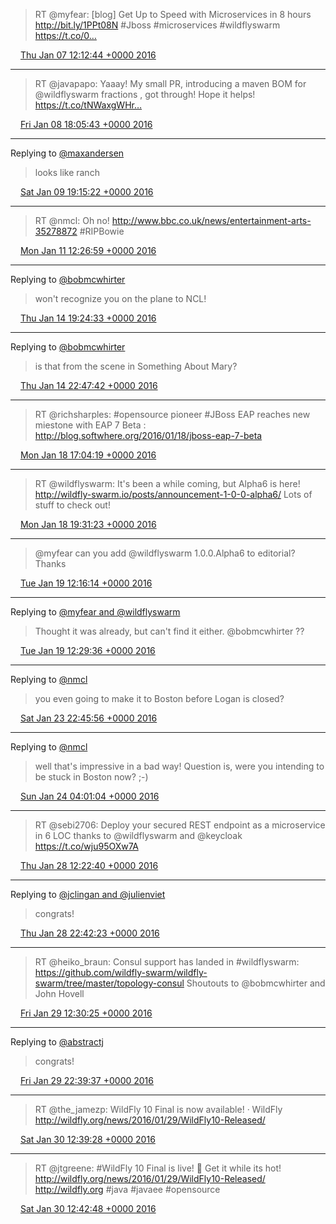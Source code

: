 > RT @myfear: [blog] Get Up to Speed with Microservices in 8 hours http://bit.ly/1PPt08N #Jboss #microservices #wildflyswarm https://t.co/0…

<img src="/images/twitter/media/tweet.ico" width="12" /> [Thu Jan 07 12:12:44 +0000 2016](https://twitter.com/kenfinnigan/status/685071569325047808)

----

> RT @javapapo: Yaaay! My small PR, introducing a maven BOM for @wildflyswarm fractions , got through! Hope it helps!  https://t.co/tNWaxgWHr…

<img src="/images/twitter/media/tweet.ico" width="12" /> [Fri Jan 08 18:05:43 +0000 2016](https://twitter.com/kenfinnigan/status/685522785230295040)

----

Replying to [@maxandersen](https://twitter.com/maxandersen/status/685900096580534272)

> looks like ranch

<img src="/images/twitter/media/tweet.ico" width="12" /> [Sat Jan 09 19:15:22 +0000 2016](https://twitter.com/kenfinnigan/status/685902703977984000)

----

> RT @nmcl: Oh no! http://www.bbc.co.uk/news/entertainment-arts-35278872 #RIPBowie

<img src="/images/twitter/media/tweet.ico" width="12" /> [Mon Jan 11 12:26:59 +0000 2016](https://twitter.com/kenfinnigan/status/686524705969405954)

----

Replying to [@bobmcwhirter](https://twitter.com/bobmcwhirter/status/687712370513281024)

> won't recognize you on the plane to NCL!

<img src="/images/twitter/media/tweet.ico" width="12" /> [Thu Jan 14 19:24:33 +0000 2016](https://twitter.com/kenfinnigan/status/687716954573029376)

----

Replying to [@bobmcwhirter](https://twitter.com/bobmcwhirter/status/687759400812048385)

> is that from the scene in Something About Mary?

<img src="/images/twitter/media/tweet.ico" width="12" /> [Thu Jan 14 22:47:42 +0000 2016](https://twitter.com/kenfinnigan/status/687768079246426113)

----

> RT @richsharples: #opensource pioneer #JBoss EAP reaches new miestone with EAP 7 Beta : http://blog.softwhere.org/2016/01/18/jboss-eap-7-beta

<img src="/images/twitter/media/tweet.ico" width="12" /> [Mon Jan 18 17:04:19 +0000 2016](https://twitter.com/kenfinnigan/status/689131214498824193)

----

> RT @wildflyswarm: It's been a while coming, but Alpha6 is here! http://wildfly-swarm.io/posts/announcement-1-0-0-alpha6/ Lots of stuff to check out!

<img src="/images/twitter/media/tweet.ico" width="12" /> [Mon Jan 18 19:31:23 +0000 2016](https://twitter.com/kenfinnigan/status/689168224852656130)

----

> @myfear can you add @wildflyswarm 1.0.0.Alpha6 to editorial? Thanks

<img src="/images/twitter/media/tweet.ico" width="12" /> [Tue Jan 19 12:16:14 +0000 2016](https://twitter.com/kenfinnigan/status/689421102137774080)

----

Replying to [@myfear and @wildflyswarm](https://twitter.com/myfear/status/689422082430533633)

> Thought it was already, but can't find it either. @bobmcwhirter ??

<img src="/images/twitter/media/tweet.ico" width="12" /> [Tue Jan 19 12:29:36 +0000 2016](https://twitter.com/kenfinnigan/status/689424466942660608)

----

Replying to [@nmcl](https://twitter.com/nmcl/status/690996775784620032)

> you even going to make it to Boston before Logan is closed?

<img src="/images/twitter/media/tweet.ico" width="12" /> [Sat Jan 23 22:45:56 +0000 2016](https://twitter.com/kenfinnigan/status/691029123926462464)

----

Replying to [@nmcl](https://twitter.com/nmcl/status/691072578602033155)

> well that's impressive in a bad way! Question is, were you intending to be stuck in Boston now? ;-)

<img src="/images/twitter/media/tweet.ico" width="12" /> [Sun Jan 24 04:01:04 +0000 2016](https://twitter.com/kenfinnigan/status/691108428006211585)

----

> RT @sebi2706: Deploy your secured REST endpoint as a microservice in 6 LOC thanks to @wildflyswarm and @keycloak https://t.co/wju95OXw7A

<img src="/images/twitter/media/tweet.ico" width="12" /> [Thu Jan 28 12:22:40 +0000 2016](https://twitter.com/kenfinnigan/status/692684212395233280)

----

Replying to [@jclingan and @julienviet](https://twitter.com/jclingan/status/692715028357652480)

> congrats!

<img src="/images/twitter/media/tweet.ico" width="12" /> [Thu Jan 28 22:42:23 +0000 2016](https://twitter.com/kenfinnigan/status/692840170412847107)

----

> RT @heiko_braun: Consul support has landed in #wildflyswarm: https://github.com/wildfly-swarm/wildfly-swarm/tree/master/topology-consul Shoutouts to @bobmcwhirter and John Hovell

<img src="/images/twitter/media/tweet.ico" width="12" /> [Fri Jan 29 12:30:25 +0000 2016](https://twitter.com/kenfinnigan/status/693048549177692160)

----

Replying to [@abstractj](https://twitter.com/abstractj/status/693052790663483392)

> congrats!

<img src="/images/twitter/media/tweet.ico" width="12" /> [Fri Jan 29 22:39:37 +0000 2016](https://twitter.com/kenfinnigan/status/693201861826838529)

----

> RT @the_jamezp: WildFly 10 Final is now available! · WildFly http://wildfly.org/news/2016/01/29/WildFly10-Released/

<img src="/images/twitter/media/tweet.ico" width="12" /> [Sat Jan 30 12:39:28 +0000 2016](https://twitter.com/kenfinnigan/status/693413214986567680)

----

> RT @jtgreene: #WildFly 10 Final is live! 🎉 Get it while its hot! http://wildfly.org/news/2016/01/29/WildFly10-Released/ http://wildfly.org #java #javaee #opensource

<img src="/images/twitter/media/tweet.ico" width="12" /> [Sat Jan 30 12:42:48 +0000 2016](https://twitter.com/kenfinnigan/status/693414053620944896)